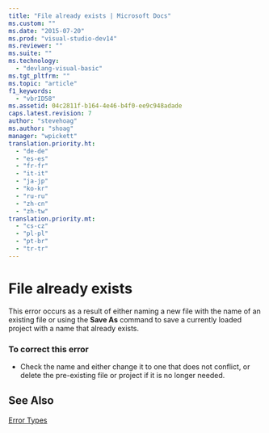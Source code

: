 ```yaml
---
title: "File already exists | Microsoft Docs"
ms.custom: ""
ms.date: "2015-07-20"
ms.prod: "visual-studio-dev14"
ms.reviewer: ""
ms.suite: ""
ms.technology: 
  - "devlang-visual-basic"
ms.tgt_pltfrm: ""
ms.topic: "article"
f1_keywords: 
  - "vbrID58"
ms.assetid: 04c2811f-b164-4e46-b4f0-ee9c948adade
caps.latest.revision: 7
author: "stevehoag"
ms.author: "shoag"
manager: "wpickett"
translation.priority.ht: 
  - "de-de"
  - "es-es"
  - "fr-fr"
  - "it-it"
  - "ja-jp"
  - "ko-kr"
  - "ru-ru"
  - "zh-cn"
  - "zh-tw"
translation.priority.mt: 
  - "cs-cz"
  - "pl-pl"
  - "pt-br"
  - "tr-tr"
---
```

# File already exists
This error occurs as a result of either naming a new file with the name of an existing file or using the **Save As** command to save a currently loaded project with a name that already exists.  
  
### To correct this error  
  
-   Check the name and either change it to one that does not conflict, or delete the pre-existing file or project if it is no longer needed.  
  
## See Also  
 [Error Types](../../visual-basic/programming-guide/language-features/error-types.md)